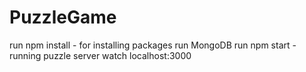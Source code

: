 # PuzzleGame
run npm install - for installing packages
run MongoDB
run npm start - running puzzle server
watch localhost:3000

